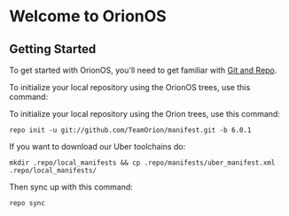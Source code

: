 Welcome to OrionOS
===================


Getting Started
---------------

To get started with OrionOS, you'll need to get familiar with
[Git and Repo](http://source.android.com/download/using-repo).

To initialize your local repository using the OrionOS trees, use this command:

To initialize your local repository using the Orion trees, use this command:


	repo init -u git://github.com/TeamOrion/manifest.git -b 6.0.1


If you want to download our Uber toolchains do:


    mkdir .repo/local_manifests && cp .repo/manifests/uber_manifest.xml .repo/local_manifests/


Then sync up with this command:

	repo sync

